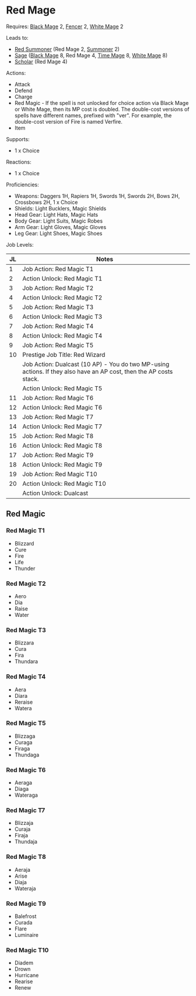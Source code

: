 # Red Mage

Requires: [Black Mage](/Jobs/JobDetails/BlackMage.md) 2, [Fencer](/Jobs/JobDetails/Fencer.md) 2, [White Mage](/Jobs/JobDetails/WhiteMage.md) 2

Leads to:

- [Red Summoner](/Jobs/JobDetails/RedSummoner.md) (Red Mage 2, [Summoner](/Jobs/JobDetails/Summoner.md) 2)
- [Sage](/Jobs/JobDetails/Sage.md) ([Black Mage](/Jobs/JobDetails/BlackMage.md) 8, Red Mage 4, [Time Mage](/Jobs/JobDetails/TimeMage.md) 8, [White Mage](/Jobs/JobDetails/WhiteMage.md) 8)
- [Scholar](/Jobs/JobDetails/Scholar.md) (Red Mage 4)

Actions:

- Attack
- Defend
- Charge
- Red Magic - If the spell is not unlocked for choice action via Black Mage or White Mage, then its MP cost is doubled. The double-cost versions of spells have different names, prefixed with "ver". For example, the double-cost version of Fire is named Verfire.
- Item

Supports:

- 1 x Choice

Reactions:

- 1 x Choice

Proficiencies:

- Weapons: Daggers 1H, Rapiers 1H, Swords 1H, Swords 2H, Bows 2H, Crossbows 2H, 1 x Choice
- Shields: Light Bucklers, Magic Shields
- Head Gear: Light Hats, Magic Hats
- Body Gear: Light Suits, Magic Robes
- Arm Gear: Light Gloves, Magic Gloves
- Leg Gear: Light Shoes, Magic Shoes

Job Levels:

| JL | Notes |
| --- | --- |
| 1 | Job Action: Red Magic T1
| 2 | Action Unlock: Red Magic T1
| 3 | Job Action: Red Magic T2
| 4 | Action Unlock: Red Magic T2
| 5 | Job Action: Red Magic T3
| 6 | Action Unlock: Red Magic T3
| 7 | Job Action: Red Magic T4
| 8 | Action Unlock: Red Magic T4
| 9 | Job Action: Red Magic T5
| 10 | Prestige Job Title: Red Wizard
|    | Job Action: Dualcast (10 AP) - You do two MP-using actions. If they also have an AP cost, then the AP costs stack.
|    | Action Unlock: Red Magic T5
| 11 | Job Action: Red Magic T6
| 12 | Action Unlock: Red Magic T6
| 13 | Job Action: Red Magic T7
| 14 | Action Unlock: Red Magic T7
| 15 | Job Action: Red Magic T8
| 16 | Action Unlock: Red Magic T8
| 17 | Job Action: Red Magic T9
| 18 | Action Unlock: Red Magic T9
| 19 | Job Action: Red Magic T10
| 20 | Action Unlock: Red Magic T10
|    | Action Unlock: Dualcast

## Red Magic

### Red Magic T1

- Blizzard
- Cure
- Fire
- Life
- Thunder

### Red Magic T2

- Aero
- Dia
- Raise
- Water

### Red Magic T3

- Blizzara
- Cura
- Fira
- Thundara

### Red Magic T4

- Aera
- Diara
- Reraise
- Watera

### Red Magic T5

- Blizzaga
- Curaga
- Firaga
- Thundaga

### Red Magic T6

- Aeraga
- Diaga
- Wateraga

### Red Magic T7

- Blizzaja
- Curaja
- Firaja
- Thundaja

### Red Magic T8

- Aeraja
- Arise
- Diaja
- Wateraja

### Red Magic T9

- Balefrost
- Curada
- Flare
- Luminaire

### Red Magic T10

- Diadem
- Drown
- Hurricane
- Rearise
- Renew
